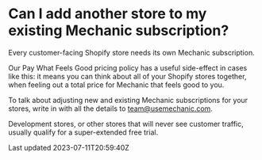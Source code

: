 # Can I add another store to my existing Mechanic subscription?

Every customer-facing Shopify store needs its own Mechanic subscription.

Our Pay What Feels Good pricing policy has a useful side-effect in cases like this: it means you can think about all of your Shopify stores together, when feeling out a total price for Mechanic that feels good to you.

To talk about adjusting new and existing Mechanic subscriptions for your stores, write in with all the details to team@usemechanic.com.

Development stores, or other stores that will never see customer traffic, usually qualify for a super-extended free trial.

Last updated 2023-07-11T20:59:40Z